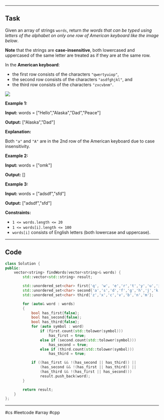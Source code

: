 ___
## Task
Given an array of strings `words`, return _the words that can be typed using letters of the alphabet on only one row of American keyboard like the image below_.

**Note** that the strings are **case-insensitive**, both lowercased and uppercased of the same letter are treated as if they are at the same row.

In the **American keyboard**:

- the first row consists of the characters `"qwertyuiop"`,
- the second row consists of the characters `"asdfghjkl"`, and
- the third row consists of the characters `"zxcvbnm"`.

![](https://assets.leetcode.com/uploads/2018/10/12/keyboard.png)

**Example 1:**

**Input:** words = ["Hello","Alaska","Dad","Peace"]

**Output:** ["Alaska","Dad"]

**Explanation:**

Both `"a"` and `"A"` are in the 2nd row of the American keyboard due to case insensitivity.

**Example 2:**

**Input:** words = ["omk"]

**Output:** []

**Example 3:**

**Input:** words = ["adsdf","sfd"]

**Output:** ["adsdf","sfd"]

**Constraints:**

- `1 <= words.length <= 20`
- `1 <= words[i].length <= 100`
- `words[i]` consists of English letters (both lowercase and uppercase).
___
## Code
```cpp
class Solution {
public:
    vector<string> findWords(vector<string>& words) {
        std::vector<std::string> result;

        std::unordered_set<char> first{'q', 'w', 'e','r','t','y','u','i','o','p'}; 
        std::unordered_set<char> second{'a','s','d','f','g','h','j','k','l'}; 
        std::unordered_set<char> third{'z','x','c','v','b','n','m'}; 

        for (auto& word : words)
        {
            bool has_first{false};
            bool has_second{false};
            bool has_third{false};
            for (auto symbol : word)
                if (first.count(std::tolower(symbol)))
                    has_first = true;
                else if (second.count(std::tolower(symbol)))
                    has_second = true;
                else if (third.count(std::tolower(symbol)))
                    has_third = true;

            if ((has_first && !(has_second || has_third)) ||
                (has_second && !(has_first || has_third)) ||
                (has_third && !(has_first || has_second)))
                result.push_back(word);
        }

        return result;
    }
};
```
___
#cs #leetcode #array #cpp